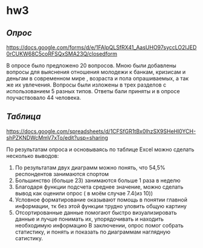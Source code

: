 # hw3


## *Опрос*

https://docs.google.com/forms/d/e/1FAIpQLSfRX41_AasUHO97syccLO2IJED0rCUKW68C5coRFSQxSMA23Q/closedform

В опросе было предложено 20 вопросов. Мною были добавлены вопросы для выяснения отношения молодежи к банкам, кризисам и деньгам в современном мире , возраста и пола опрашиваемых, а так же их увлечения. Вопросы были изложены в трех разделов с использованием 5 разных типов. Ответы бали приняты и в опросе поучаствовало 44 человека.





## *Таблица*

https://docs.google.com/spreadsheets/d/1CFSfGR1tBx0lhzSX9SHeHl0YCH-shPZKNDWcMmV7xTo/edit?usp=sharing

По результатам опроса и основываясь по таблице Excel можно сделать несколько выводов:
1. По результатам двух диаграмм можно понять, что 54,5% респондентов занимаются спортом 
2. Большинство (больше 23) занимаются больше 1 раза в неделю 
3. Благодаря функции подсчета среднее значение, можно сделать вывод как оценили опрос ( в моём случае 7.4(из 10))
4. Условное форматирование оказывают помощь в понятии главной информации, тк без этой функции трудно уловить общую картину
5. Отсортированные данные помогают быстро визуализировать данные и лучше понимать их, упорядочивать и находить необходимую информацию
  В заключении, опрос помог собрать статистику, и понять и показать по диаграммам наглядную сатистику. 
